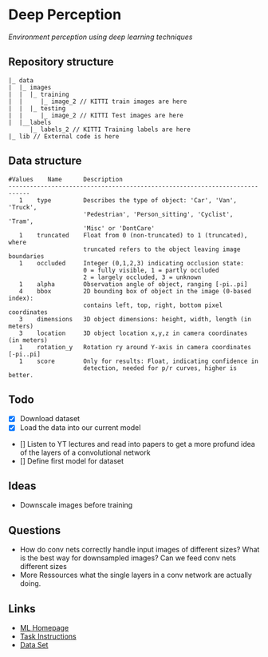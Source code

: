 # Deep Perception


*Environment perception using deep learning techniques*

## Repository structure

    |_ data
    |  |_ images
    |  |  |_ training
    |  |     |_ image_2 // KITTI train images are here
    |  |  |_ testing
    |  |     |_ image_2 // KITTI Test images are here
    |  |__labels
          |_ labels_2 // KITTI Training labels are here
    |_ lib // External code is here

## Data structure

    #Values    Name      Description
    ----------------------------------------------------------------------------
       1    type         Describes the type of object: 'Car', 'Van', 'Truck',
                         'Pedestrian', 'Person_sitting', 'Cyclist', 'Tram',
                         'Misc' or 'DontCare'
       1    truncated    Float from 0 (non-truncated) to 1 (truncated), where
                         truncated refers to the object leaving image boundaries
       1    occluded     Integer (0,1,2,3) indicating occlusion state:
                         0 = fully visible, 1 = partly occluded
                         2 = largely occluded, 3 = unknown
       1    alpha        Observation angle of object, ranging [-pi..pi]
       4    bbox         2D bounding box of object in the image (0-based index):
                         contains left, top, right, bottom pixel coordinates
       3    dimensions   3D object dimensions: height, width, length (in meters)
       3    location     3D object location x,y,z in camera coordinates (in meters)
       1    rotation_y   Rotation ry around Y-axis in camera coordinates [-pi..pi]
       1    score        Only for results: Float, indicating confidence in
                         detection, needed for p/r curves, higher is better.

## Todo
- [x] Download dataset 
- [x] Load the data into our current model
- [] Listen to YT lectures and read into papers to get a more profund idea of the layers of a convolutional network
- [] Define first model for dataset

## Ideas

- Downscale images before training

## Questions
- How do conv nets correctly handle input images of different sizes? What is the best way for downsampled images? Can we feed conv nets different sizes
- More Ressources what the single layers in a conv network are actually doing.


## Links
* [ML Homepage](http://ml.informatik.uni-freiburg.de/teaching/ws1314/dl)
* [Task Instructions](http://ml.informatik.uni-freiburg.de/_media/teaching/ws1314/dl/10-working_phase_3.pdf)
* [Data Set](http://www.cvlibs.net/datasets/kitti/eval_object.php)


